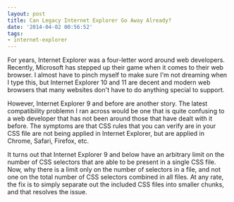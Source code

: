 ```yaml
---
layout: post
title: Can Legacy Internet Explorer Go Away Already?
date: '2014-04-02 00:56:52'
tags:
- internet-explorer
---
```


For years, Internet Explorer was a four-letter word around web developers. Recently, Microsoft has stepped up their game when it comes to their web browser. I almost have to pinch myself to make sure I'm not dreaming when I type this, but Internet Explorer 10 and 11 are decent and modern web browsers that many websites don't have to do anything special to support.

However, Internet Explorer 9 and before are another story. The latest compatibility problemn I ran across would be one that is quite confusing to a web developer that has not been around those that have dealt with it before. The symptoms are that CSS rules that you can verify are in your CSS file are not being applied in Internet Explorer, but are applied in Chrome, Safari, Firefox, etc.

It turns out that Internet Explorer 9 and below have an arbitrary limit on the number of CSS selectors that are able to be present in a single CSS file. Now, why there is a limit only on the number of selectors in a file, and not one on the total number of CSS selectors combined in all files. At any rate, the fix is to simply separate out the included CSS files into smaller chunks, and that resolves the issue.